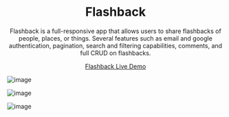 <h1 align="center">Flashback</h1>

<p align="center">Flashback is a full-responsive app that allows users to share flashbacks of people, places, or things. Several features such as email and google authentication, pagination, search and filtering capabilities, comments, and full CRUD on flashbacks.</p>

<p align="center"><a  href="https://flashback-frontend.onrender.com">Flashback Live Demo</a></p>

![image](https://user-images.githubusercontent.com/97556168/229916625-4f099ac1-b658-44b4-86a2-5841d93ebb08.png)

![image](https://user-images.githubusercontent.com/97556168/229916801-4c724f13-0152-44ab-9f6c-0f2e903b6ea3.png)

![image](https://user-images.githubusercontent.com/97556168/229917261-97db4e23-a655-48a5-9a56-e977cfbc535b.png)
